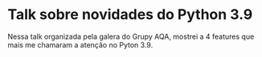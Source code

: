 # Talk sobre novidades do Python 3.9

Nessa talk organizada pela galera do Grupy AQA, mostrei a 4 features que mais me chamaram a atenção no Pyton 3.9.
